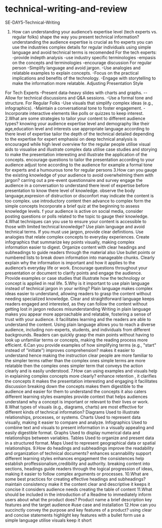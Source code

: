 # technical-writing-and-review
SE-DAY5-Technical-Writing
1. How can understanding your audience’s expertise level (tech experts vs. regular folks) shape the way you present technical information?
understanding the audience expertise is crucial as fro experts you can use the industries complex details for regular individuals using simple language and avoid technical terms is recomended
For the tech experts:
-provide indepth analysis
-use industry specific terminologies
-empasis on the concepts and terminologies 
-encourage discussion
For regular person
-Simplify language and avoid jargon.
-Use analogies and relatable examples to explain concepts.
-Focus on the practical implications and benefits of the technology.
-Engage with storytelling to make the information more relatable.
Adjusting Presentation Style

For Tech Experts
-Present data-heavy slides with charts and graphs.
--Allow for technical discussions and Q&A sessions.
-Use a formal tone and structure.
For Regular Folks
-Use visuals that simplify complex ideas (e.g., infographics).
-Maintain a conversational tone to foster engagement.
-Incorporate interactive elements like polls or quizzes to keep interest.
2.What are some strategies to tailor your content to different audience types?
knowing your audience expertise level and demography like their age,education level and interests
use appropriate language according to there level of expertise
tailor the depth of the technical detailed depending to the expertise for expert emphasisi on deep technical analysis is encouraged while high level overview for the regular people
utilise visual aids to visualise and illustrate complex data
utilise case studies and storying to make the presentation interesting and illustrate the application of the concepts.
encourage questions to tailor the presentation according to your audience
adjust tone according to the audience for example a formal tone for experts  and a humourous tone for regular persons
3.How can you gauge the existing knowledge of your audience to avoid overwhelming them with jargon?
carring out a pre-event questionnaire and survey
engage the audience in a conversation to understand there level of expertise before presentation to know there level of knowledge.
observe the body language,expresion of distruction or disconfort may indicate the content is too complex.
use introductory content then advance to complex form the simple concepts
Incorporate a brief quiz at the beginning to assess knowledge levels.
f your audience is active on social media, consider posting questions or polls related to the topic to gauge their knowledge.
4.What techniques can you use to ensure your content is accessible to those with limited technical knowledge?
Use plain language and avoid technical terms. If you must use jargon, provide clear definitions.
Use analogies that relate complex concepts to everyday experiences.
Create infographics that summarize key points visually, making complex information easier to digest.
Organize content with clear headings and subheadings to guide readers through the material also Use bullet points or numbered lists to break down information into manageable chunks.
Clearly explain why the information is important and how it applies to the audience’s everyday life or work.
Encourage questions throughout your presentation or document to clarify points and engage the audience.
Provide examples or case studies that illustrate how the technology or concept is applied in real life.
5.Why is it important to use plain language instead of technical jargon in your writing?
Plain language makes complex ideas easier to understand, allowing readers to grasp the content without needing specialized knowledge.
Clear and straightforward language keeps readers engaged and interested, as they can follow the content without getting lost in jargon
reduces misunderstanding
Writing in plain language makes you appear more approachable and relatable, fostering a sense of trust with your audience.
it facilitates learning and the readers are able to understand the content.
Using plain language allows you to reach a diverse audience, including non-experts, students, and individuals from different backgrounds.
Readers can quickly grasp the main points without having to look up unfamiliar terms or concepts, making the reading process more efficient.
6.Can you provide examples of how simplifying terms (e.g., "start" instead of "initiate") improves comprehension?
makes it easier to understand hence making the instruction clear
people are more familiar to the simpler terms rather than the complex ones
simple terms are more relatable then the complex ones 
simpler term that conveys the action clearly and is easily understood.
7.How can using examples and visuals help in explaining complex concepts more clearly?
enhance retention ,
it clarifies the concepts 
it makes the presentation interesting and engaging
it facilitates discussion
breaking down the concepts makes them digestible to the audience and easier  for them to understand the concepts
it also caters different learning styles
examples provide context that helps audiences understand why a concept is important or relevant to their lives or work.
8.What types of visuals (e.g., diagrams, charts) are most effective for different kinds of technical information?
Diagrams
Used  to illustrate relationships, processes, or systems.
Charts
Used to represent data visually, making it easier to compare and analyze.
Infographics
Used to combine text and visuals to present information in a visually appealing and easily digestible format.
Graphs
Used to display numerical data and relationships between variables.
Tables
Used to organize and present data in a structured format.
Maps
Used to represent geographical data or spatial relationships.
9.How do headings and subheadings improve the readability and organization of technical documents?
enhances scannability
support different learning styles
enhances engagement
the consistences help establish proffessionalism,credibility and authority.
breaking content into sections, headings guide readers through the logical progression of ideas, making it easier to follow complex arguments or processes.
10.What are some best practices for creating effective headings and subheadings?
maintain consistency
make it the content clear and descriptive
it keeps it concise
it considers audience needs
creating the table of content
11.What should be included in the introduction of a Readme to immediately inform users about what the product does?
Product name 
a brief description
key features and the target audience
#use case and installation
12.How can you succinctly convey the purpose and key features of a product?
using clear and concise statements
highlight key features with a bullet form
use a simple language
utilise visuals
keep it short